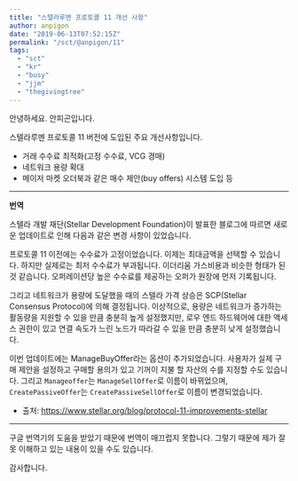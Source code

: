 ```yaml
---
title: "스텔라루멘 프로토콜 11 개선 사항"
author: anpigon
date: "2019-06-13T07:52:15Z"
permalink: "/sct/@anpigon/11"
tags:
  - "sct"
  - "kr"
  - "busy"
  - "jjm"
  - "thegivingtree"
---
```

안녕하세요. 안피곤입니다.

스텔라루멘 프로토콜 11 버전에 도입된 주요 개선사항입니다.

* 거래 수수료 최적화(고정 수수료, VCG 경매)
* 네트워크 용량 확대
* 메이저 마켓 오더북과 같은 매수 제안(buy offers) 시스템 도입 등

___

**번역**

스텔라 개발 재단(Stellar Development Foundation)이 발표한 블로그에 따르면 새로운 업데이트로 인해 다음과 같은 변경 사항이 있었습니다. 

프로토콜 11 이전에는 수수료가 고정이었습니다. 이제는 최대금액을 선택할 수 있습니다. 하지만 실제로는 최저 수수료가 부과됩니다. 이더리움 가스비용과 비슷한 형태가 된 것 같습니다. 오퍼레이션당 높은 수수료를 제공하는 오퍼가 원장에 먼저 기록됩니다.

그리고 네트워크가 용량에 도달했을 때의 스텔라 가격 상승은 SCP(Stellar Consensus Protocol)에 의해 결정됩니다. 이상적으로, 용량은 네트워크가 증가하는 활동량을 지원할 수 있을 만큼 충분히 높게 설정했지만, 로우 엔드 하드웨어에 대한 액세스 권한이 있고 연결 속도가 느린 노드가 따라갈 수 있을 만큼 충분히 낮게 설정했습니다.

이번 업데이트에는 ManageBuyOffer라는 옵션이 추가되었습니다. 사용자가 실제 구매 제안을 설정하고 구매할 용의가 있고 기꺼이 지불 할 자산의 수를 지정할 수도 있습니다. 그리고 `Manageoffer`는 `ManageSellOffer`로 이름이 바뀌었으며,  `CreatePassiveOffer`는 `CreatePassiveSellOffer`로 이름이 변경되었습니다.


* 출처: https://www.stellar.org/blog/protocol-11-improvements-stellar

___


구글 번역기의 도움을 받았기 때문에 번역이 매끄럽지 못합니다. 그렇기 때문에 제가 잘못 이해하고 있는 내용이 있을 수도 있습니다.

감사합니다.